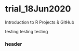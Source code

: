 # trial_18Jun2020
Introduction to R Projects &amp; GitHub




testing
testing
testing

### header


